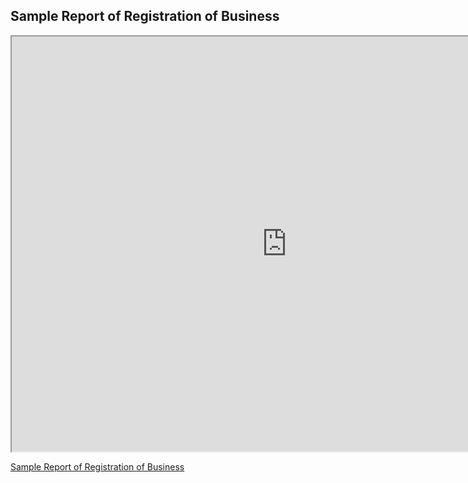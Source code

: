 ## **Sample Report of Registration of Business**

<iframe type="application/x-google-chrome-pdf" original-url="https://www.ssm.com.my/Pages/Product/PDF/profil_perniagaan.pdf" src="http://127.0.0.1:8000/Documents/Profile%20Webservice/Sample%20Report/ROB/profil_perniagaan.pdf" background-color="4283586137" javascript="allow" full-frame pdf-viewer-update-enabled width="880" height="664"></iframe>

[Sample Report of Registration of Business](https://www.ssm.com.my/Pages/Product/PDF/profil_perniagaan.pdf)